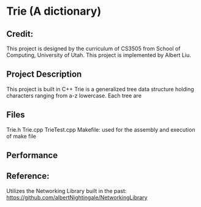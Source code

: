 # Trie (A dictionary)

## Credit: 
This project is designed by the curriculum of CS3505 from School of Computing, University of Utah. 
This project is implemented by Albert Liu. 

## Project Description
This project is built in C++
Trie is a generalized tree data structure holding characters ranging from a-z lowercase. 
Each tree are 

## Files
Trie.h
Trie.cpp 
TrieTest.cpp
Makefile: used for the assembly and execution of make file

## Performance


## Reference: 
Utilizes the Networking Library built in the past: 
https://github.com/albertNightingale/NetworkingLibrary

